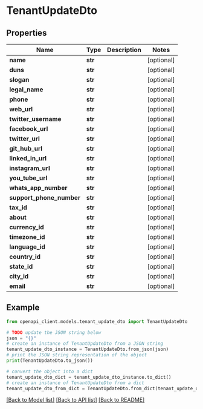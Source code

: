 # TenantUpdateDto


## Properties

Name | Type | Description | Notes
------------ | ------------- | ------------- | -------------
**name** | **str** |  | [optional] 
**duns** | **str** |  | [optional] 
**slogan** | **str** |  | [optional] 
**legal_name** | **str** |  | [optional] 
**phone** | **str** |  | [optional] 
**web_url** | **str** |  | [optional] 
**twitter_username** | **str** |  | [optional] 
**facebook_url** | **str** |  | [optional] 
**twitter_url** | **str** |  | [optional] 
**git_hub_url** | **str** |  | [optional] 
**linked_in_url** | **str** |  | [optional] 
**instagram_url** | **str** |  | [optional] 
**you_tube_url** | **str** |  | [optional] 
**whats_app_number** | **str** |  | [optional] 
**support_phone_number** | **str** |  | [optional] 
**tax_id** | **str** |  | [optional] 
**about** | **str** |  | [optional] 
**currency_id** | **str** |  | [optional] 
**timezone_id** | **str** |  | [optional] 
**language_id** | **str** |  | [optional] 
**country_id** | **str** |  | [optional] 
**state_id** | **str** |  | [optional] 
**city_id** | **str** |  | [optional] 
**email** | **str** |  | [optional] 

## Example

```python
from openapi_client.models.tenant_update_dto import TenantUpdateDto

# TODO update the JSON string below
json = "{}"
# create an instance of TenantUpdateDto from a JSON string
tenant_update_dto_instance = TenantUpdateDto.from_json(json)
# print the JSON string representation of the object
print(TenantUpdateDto.to_json())

# convert the object into a dict
tenant_update_dto_dict = tenant_update_dto_instance.to_dict()
# create an instance of TenantUpdateDto from a dict
tenant_update_dto_from_dict = TenantUpdateDto.from_dict(tenant_update_dto_dict)
```
[[Back to Model list]](../README.md#documentation-for-models) [[Back to API list]](../README.md#documentation-for-api-endpoints) [[Back to README]](../README.md)


